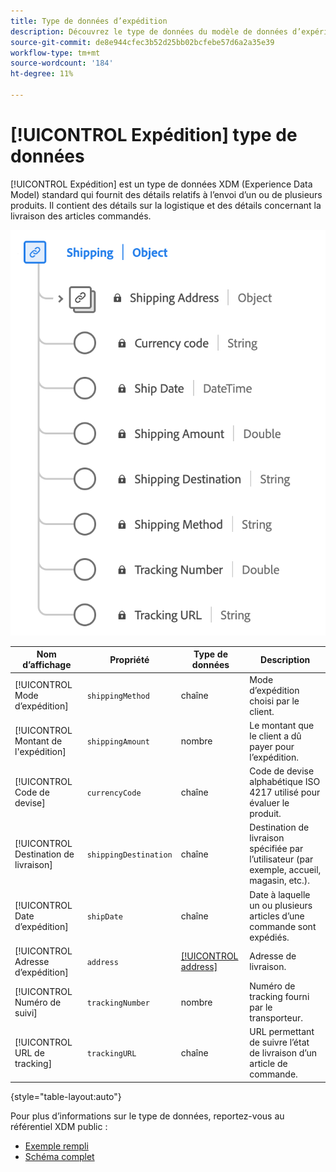 ```yaml
---
title: Type de données d’expédition
description: Découvrez le type de données du modèle de données d’expérience d’expédition (XDM).
source-git-commit: de8e944cfec3b52d25bb02bcfebe57d6a2a35e39
workflow-type: tm+mt
source-wordcount: '184'
ht-degree: 11%

---
```


# [!UICONTROL Expédition] type de données

[!UICONTROL Expédition] est un type de données XDM (Experience Data Model) standard qui fournit des détails relatifs à l’envoi d’un ou de plusieurs produits. Il contient des détails sur la logistique et des détails concernant la livraison des articles commandés.


![Un diagramme de [!UICONTROL Expédition] type de données.](../images/data-types/shipping.png)

| Nom d’affichage | Propriété | Type de données | Description |
|----------------------|-----------------------|-----------|------------------------------------------------------|
| [!UICONTROL Mode d’expédition] | `shippingMethod` | chaîne | Mode d’expédition choisi par le client. |
| [!UICONTROL Montant de l&#39;expédition] | `shippingAmount` | nombre | Le montant que le client a dû payer pour l’expédition. |
| [!UICONTROL Code de devise] | `currencyCode` | chaîne | Code de devise alphabétique ISO 4217 utilisé pour évaluer le produit. |
| [!UICONTROL Destination de livraison] | `shippingDestination` | chaîne | Destination de livraison spécifiée par l’utilisateur (par exemple, accueil, magasin, etc.). |
| [!UICONTROL Date d’expédition] | `shipDate` | chaîne | Date à laquelle un ou plusieurs articles d’une commande sont expédiés. |
| [!UICONTROL Adresse d’expédition] | `address` | [[!UICONTROL address]](./address.md) | Adresse de livraison. |
| [!UICONTROL Numéro de suivi] | `trackingNumber` | nombre | Numéro de tracking fourni par le transporteur. |
| [!UICONTROL URL de tracking] | `trackingURL` | chaîne | URL permettant de suivre l’état de livraison d’un article de commande. |

{style="table-layout:auto"}

Pour plus d’informations sur le type de données, reportez-vous au référentiel XDM public :

* [Exemple rempli](https://github.com/adobe/xdm/blob/master/components/datatypes/shipping.example.1.json)
* [Schéma complet](https://github.com/adobe/xdm/blob/master/components/datatypes/shipping.schema.json)
